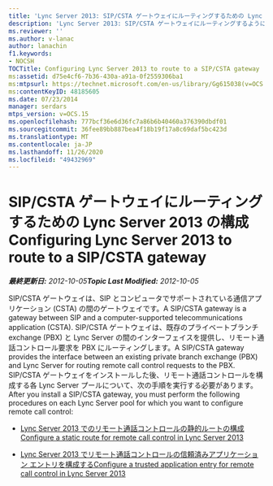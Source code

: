 ```yaml
---
title: 'Lync Server 2013: SIP/CSTA ゲートウェイにルーティングするための Lync Server の構成'
description: 'Lync Server 2013: SIP/CSTA ゲートウェイにルーティングするように Lync Server を構成します。'
ms.reviewer: ''
ms.author: v-lanac
author: lanachin
f1.keywords:
- NOCSH
TOCTitle: Configuring Lync Server 2013 to route to a SIP/CSTA gateway
ms:assetid: d75e4cf6-7b36-430a-a91a-0f2559306ba1
ms:mtpsurl: https://technet.microsoft.com/en-us/library/Gg615038(v=OCS.15)
ms:contentKeyID: 48185605
ms.date: 07/23/2014
manager: serdars
mtps_version: v=OCS.15
ms.openlocfilehash: 777bcf36e6d36fc7a86b6b40460a376390dbdf01
ms.sourcegitcommit: 36fee89bb887bea4f18b19f17a8c69daf5bc423d
ms.translationtype: MT
ms.contentlocale: ja-JP
ms.lasthandoff: 11/26/2020
ms.locfileid: "49432969"
---
```

# <a name="configuring-lync-server-2013-to-route-to-a-sipcsta-gateway"></a><span data-ttu-id="5fae4-103">SIP/CSTA ゲートウェイにルーティングするための Lync Server 2013 の構成</span><span class="sxs-lookup"><span data-stu-id="5fae4-103">Configuring Lync Server 2013 to route to a SIP/CSTA gateway</span></span>

<div data-xmlns="http://www.w3.org/1999/xhtml">

<div class="topic" data-xmlns="http://www.w3.org/1999/xhtml" data-msxsl="urn:schemas-microsoft-com:xslt" data-cs="https://msdn.microsoft.com/">

<div data-asp="https://msdn2.microsoft.com/asp">



</div>

<div id="mainSection">

<div id="mainBody"><span data-ttu-id="5fae4-104">

<span> </span></span><span class="sxs-lookup"><span data-stu-id="5fae4-104">

<span> </span></span></span>

<span data-ttu-id="5fae4-105">_**最終更新日:** 2012-10-05_</span><span class="sxs-lookup"><span data-stu-id="5fae4-105">_**Topic Last Modified:** 2012-10-05_</span></span>

<span data-ttu-id="5fae4-106">SIP/CSTA ゲートウェイは、SIP とコンピュータでサポートされている通信アプリケーション (CSTA) の間のゲートウェイです。</span><span class="sxs-lookup"><span data-stu-id="5fae4-106">A SIP/CSTA gateway is a gateway between SIP and a computer-supported telecommunications application (CSTA).</span></span> <span data-ttu-id="5fae4-107">SIP/CSTA ゲートウェイは、既存のプライベートブランチ exchange (PBX) と Lync Server の間のインターフェイスを提供し、リモート通話コントロール要求を PBX にルーティングします。</span><span class="sxs-lookup"><span data-stu-id="5fae4-107">A SIP/CSTA gateway provides the interface between an existing private branch exchange (PBX) and Lync Server for routing remote call control requests to the PBX.</span></span> <span data-ttu-id="5fae4-108">SIP/CSTA ゲートウェイをインストールした後、リモート通話コントロールを構成する各 Lync Server プールについて、次の手順を実行する必要があります。</span><span class="sxs-lookup"><span data-stu-id="5fae4-108">After you install a SIP/CSTA gateway, you must perform the following procedures on each Lync Server pool for which you want to configure remote call control:</span></span>

  - [<span data-ttu-id="5fae4-109">Lync Server 2013 でのリモート通話コントロールの静的ルートの構成</span><span class="sxs-lookup"><span data-stu-id="5fae4-109">Configure a static route for remote call control in Lync Server 2013</span></span>](lync-server-2013-configure-a-static-route-for-remote-call-control.md)

  - [<span data-ttu-id="5fae4-110">Lync Server 2013 でリモート通話コントロールの信頼済みアプリケーション エントリを構成する</span><span class="sxs-lookup"><span data-stu-id="5fae4-110">Configure a trusted application entry for remote call control in Lync Server 2013</span></span>](lync-server-2013-configure-a-trusted-application-entry-for-remote-call-control.md)

<span data-ttu-id="5fae4-111"></div>

<span> </span>

</div>

</div>

</span><span class="sxs-lookup"><span data-stu-id="5fae4-111"></div>

<span> </span>

</div>

</div>

</span></span></div>

